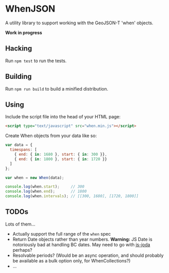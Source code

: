 # WhenJSON

A utility library to support working with the GeoJSON-T 'when' objects.

__Work in progress__

## Hacking

Run `npm test` to run the tests.

## Building

Run `npm run build` to build a minified distribution.

## Using

Include the script file into the head of your HTML page:

```html
<script type="text/javascript" src="when.min.js"></script>
```

Create When objects from your data like so:

```javascript
var data = { 
  timespans: [
    { end: { in: 1680 }, start: { in: 300 }},
    { end: { in: 1800 }, start: { in: 1720 }}
  ]
};

var when = new When(data);

console.log(when.start);     // 300
console.log(when.end);       // 1800
console.log(when.intervals); // [[300, 1680], [1720, 1800]]
```

## TODOs

Lots of them...

- Actually support the full range of the `when` spec
- Return Date objects rather than year numbers. __Warning:__ JS Date is 
  notoriously bad at handling BC dates. May need to go with [js-joda](https://js-joda.github.io/js-joda/)
  perhaps?
- Resolvable periods? (Would be an async operation, and should probably be available as a bulk option
  only, for WhenCollections?)
- ...